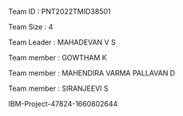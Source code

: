 Team ID : PNT2022TMID38501

Team Size : 4

Team Leader : MAHADEVAN V S

Team member : GOWTHAM K

Team member : MAHENDIRA VARMA PALLAVAN D

Team member : SIRANJEEVI S

IBM-Project-47824-1660802644
